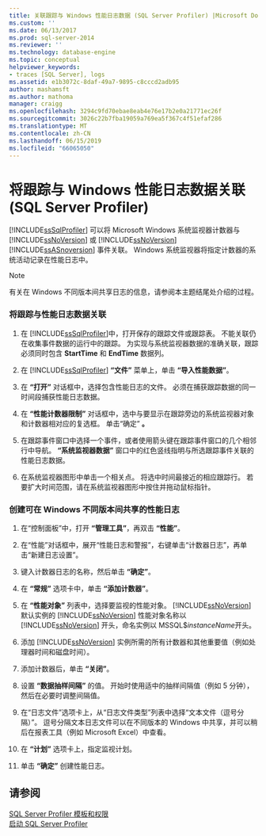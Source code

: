 ```yaml
---
title: 关联跟踪与 Windows 性能日志数据 (SQL Server Profiler) |Microsoft Docs
ms.custom: ''
ms.date: 06/13/2017
ms.prod: sql-server-2014
ms.reviewer: ''
ms.technology: database-engine
ms.topic: conceptual
helpviewer_keywords:
- traces [SQL Server], logs
ms.assetid: e1b3072c-8daf-49a7-9895-c8cccd2adb95
author: mashamsft
ms.author: mathoma
manager: craigg
ms.openlocfilehash: 3294c9fd70ebae8eab4e76e17b2e0a21771ec26f
ms.sourcegitcommit: 3026c22b7fba19059a769ea5f367c4f51efaf286
ms.translationtype: MT
ms.contentlocale: zh-CN
ms.lasthandoff: 06/15/2019
ms.locfileid: "66065050"
---
```

# <a name="correlate-a-trace-with-windows-performance-log-data-sql-server-profiler"></a>将跟踪与 Windows 性能日志数据关联 (SQL Server Profiler)
  [!INCLUDE[ssSqlProfiler](../includes/sssqlprofiler-md.md)] 可以将 Microsoft Windows 系统监视器计数器与 [!INCLUDE[ssNoVersion](../includes/ssnoversion-md.md)] 或 [!INCLUDE[ssNoVersion](../includes/ssnoversion-md.md)] [!INCLUDE[ssASnoversion](../includes/ssasnoversion-md.md)] 事件关联。 Windows 系统监视器将指定计数器的系统活动记录在性能日志中。  
  
> [!NOTE]  
>  有关在 Windows 不同版本间共享日志的信息，请参阅本主题结尾处介绍的过程。  
  
### <a name="to-correlate-a-trace-with-performance-log-data"></a>将跟踪与性能日志数据关联  
  
1.  在 [!INCLUDE[ssSqlProfiler](../includes/sssqlprofiler-md.md)]中，打开保存的跟踪文件或跟踪表。 不能关联仍在收集事件数据的运行中的跟踪。 为实现与系统监视器数据的准确关联，跟踪必须同时包含 **StartTime** 和 **EndTime** 数据列。  
  
2.  在 [!INCLUDE[ssSqlProfiler](../includes/sssqlprofiler-md.md)] **“文件”** 菜单上，单击 **“导入性能数据”**。  
  
3.  在 **“打开”** 对话框中，选择包含性能日志的文件。 必须在捕获跟踪数据的同一时间段捕获性能日志数据。  
  
4.  在 **“性能计数器限制”** 对话框中，选中与要显示在跟踪旁边的系统监视器对象和计数器相对应的复选框。 单击“确定” **。**  
  
5.  在跟踪事件窗口中选择一个事件，或者使用箭头键在跟踪事件窗口的几个相邻行中导航。 **“系统监视器数据”** 窗口中的红色竖线指明与所选跟踪事件关联的性能日志数据。  
  
6.  在系统监视器图形中单击一个相关点。 将选中时间最接近的相应跟踪行。 若要扩大时间范围，请在系统监视器图形中按住并拖动鼠标指针。  
  
### <a name="to-create-performance-logs-that-can-be-shared-among-different-versions-of-windows"></a>创建可在 Windows 不同版本间共享的性能日志  
  
1.  在“控制面板”中，打开 **“管理工具”**，再双击 **“性能”**。  
  
2.  在“性能”对话框中，展开“性能日志和警报”，右键单击“计数器日志”，再单击“新建日志设置”。  
  
3.  键入计数器日志的名称，然后单击 **“确定”**。  
  
4.  在 **“常规”** 选项卡中，单击 **“添加计数器”**。  
  
5.  在 **“性能对象”** 列表中，选择要监视的性能对象。 [!INCLUDE[ssNoVersion](../includes/ssnoversion-md.md)] 默认实例的 [!INCLUDE[ssNoVersion](../includes/ssnoversion-md.md)] 性能对象名称以 [!INCLUDE[ssNoVersion](../includes/ssnoversion-md.md)] 开头，命名实例以 MSSQL$*instanceName*开头。  
  
6.  添加 [!INCLUDE[ssNoVersion](../includes/ssnoversion-md.md)] 实例所需的所有计数器和其他重要值（例如处理器时间和磁盘时间）。  
  
7.  添加计数器后，单击 **“关闭”**。  
  
8.  设置 **“数据抽样间隔”** 的值。 开始时使用适中的抽样间隔值（例如 5 分钟），然后在必要时调整间隔值。  
  
9. 在“日志文件”选项卡上，从“日志文件类型”列表中选择“文本文件（逗号分隔）”。 逗号分隔文本日志文件可以在不同版本的 Windows 中共享，并可以稍后在报表工具（例如 Microsoft Excel）中查看。  
  
10. 在 **“计划”** 选项卡上，指定监视计划。  
  
11. 单击 **“确定”** 创建性能日志。  
  
## <a name="see-also"></a>请参阅  
 [SQL Server Profiler 模板和权限](../tools/sql-server-profiler/sql-server-profiler-templates-and-permissions.md)   
 [启动 SQL Server Profiler](../tools/sql-server-profiler/start-sql-server-profiler.md)  
  
  
